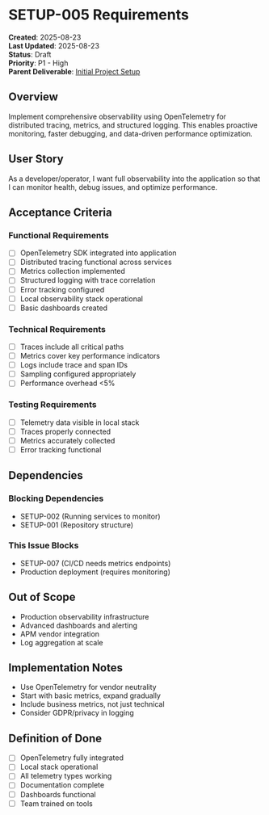 # SETUP-005 Requirements

**Created**: 2025-08-23  
**Last Updated**: 2025-08-23  
**Status**: Draft  
**Priority**: P1 - High  
**Parent Deliverable**: [Initial Project Setup](../../../README.md)

## Overview

Implement comprehensive observability using OpenTelemetry for distributed tracing, metrics, and structured logging. This enables proactive monitoring, faster debugging, and data-driven performance optimization.

## User Story

As a developer/operator, I want full observability into the application so that I can monitor health, debug issues, and optimize performance.

## Acceptance Criteria

### Functional Requirements

- [ ] OpenTelemetry SDK integrated into application
- [ ] Distributed tracing functional across services
- [ ] Metrics collection implemented
- [ ] Structured logging with trace correlation
- [ ] Error tracking configured
- [ ] Local observability stack operational
- [ ] Basic dashboards created

### Technical Requirements

- [ ] Traces include all critical paths
- [ ] Metrics cover key performance indicators
- [ ] Logs include trace and span IDs
- [ ] Sampling configured appropriately
- [ ] Performance overhead <5%

### Testing Requirements

- [ ] Telemetry data visible in local stack
- [ ] Traces properly connected
- [ ] Metrics accurately collected
- [ ] Error tracking functional

## Dependencies

### Blocking Dependencies

- SETUP-002 (Running services to monitor)
- SETUP-001 (Repository structure)

### This Issue Blocks

- SETUP-007 (CI/CD needs metrics endpoints)
- Production deployment (requires monitoring)

## Out of Scope

- Production observability infrastructure
- Advanced dashboards and alerting
- APM vendor integration
- Log aggregation at scale

## Implementation Notes

- Use OpenTelemetry for vendor neutrality
- Start with basic metrics, expand gradually
- Include business metrics, not just technical
- Consider GDPR/privacy in logging

## Definition of Done

- [ ] OpenTelemetry fully integrated
- [ ] Local stack operational
- [ ] All telemetry types working
- [ ] Documentation complete
- [ ] Dashboards functional
- [ ] Team trained on tools